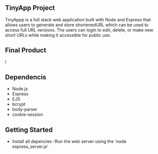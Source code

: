 ## TinyApp Project

TinyAppp is a full stack web application built with Node and Express that allows users to generate and store shortenedURL which can be used to access full URL versions. The users can login to edit, delete, or make new short URLs while making it accessible for public use.

## Final Product

!


## Dependencis

- Node.js
- Express
- EJS
- bcrypt
- body-parser
- cookie-session

## Getting Started

- Install all depencies
-Run the web server using the 'node express_server.js'
